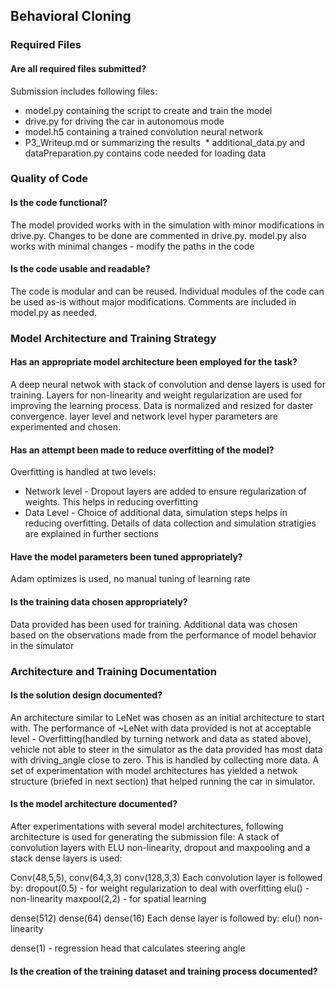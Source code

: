 <h2>Behavioral Cloning</h2>

<h3>Required Files</h3>

<h4>Are all required files submitted?</h4>

Submission includes following files:
  * model.py containing the script to create and train the model
  * drive.py for driving the car in autonomous mode
  * model.h5 containing a trained convolution neural network
  * P3_Writeup.md or summarizing the results
  * additional_data.py and dataPreparation.py contains code needed for loading data

<h3>Quality of Code</h3>

<h4>Is the code functional?</h4>

The model provided works with in the simulation with minor modifications in drive.py. Changes to be done are commented in drive.py. model.py also works with minimal changes - modify the paths in the code

<h4>Is the code usable and readable?</h4>

The code is modular and can be reused. Individual modules of the code can be used as-is without major modifications. Comments are included in model.py as needed. 

<h3>Model Architecture and Training Strategy</h3>

<h4>Has an appropriate model architecture been employed for the task?</h4>

A deep neural netwok with stack of convolution and dense layers is used for training. Layers for non-linearity and weight regularization are used for improving the learning process. Data is normalized and resized for daster convergence. layer level and network level hyper parameters are experimented and chosen.

<h4>Has an attempt been made to reduce overfitting of the model?</h4>

Overfitting is handled at two levels:

 * Network level - Dropout layers are added to ensure regularization of weights. This helps in reducing overfitting
 * Data Level - Choice of additional data, simulation steps helps in reducing overfitting. Details of data collection and simulation stratigies are explained in further sections
 
 <h4>Have the model parameters been tuned appropriately?</h4>
 
 Adam optimizes is used, no manual tuning of learning rate
 
 <h4>Is the training data chosen appropriately?</h4>
 
 Data provided has been used for training. Additional data was chosen based on the observations made from the performance of model behavior in the simulator
 
<h3>Architecture and Training Documentation</h3>

<h4>Is the solution design documented?</h4>

An architecture similar to LeNet was chosen as an initial architecture to start with. The performance of ~LeNet with data provided is not at acceptable level - Overfitting(handled by turning network and data as stated above), vehicle not able to steer in the simulator as the data provided has most data with driving_angle close to zero. This is handled by collecting more data. 
A set of experimentation with model architectures has yielded a netwok structure (briefed in next section) that helped running the car in simulator. 

<h4>Is the model architecture documented?</h4>

After experimentations with several model architectures, following architecture is used for generating the submission file:
A stack of convolution layers with ELU non-linearity, dropout and maxpooling and a stack dense layers is used:

Conv(48,5,5), conv(64,3,3) conv(128,3,3)
Each convolution layer is followed by:
dropout(0.5) - for weight regularization to deal with overfitting
elu() - non-linearity
maxpool(2,2) - for spatial learning

dense(512) dense(64) dense(16)
Each dense layer is followed by:
elu() non-linearity

dense(1) - regression head that calculates steering angle

<h4>Is the creation of the training dataset and training process documented?</h4>

 
 
 
 
 
 

